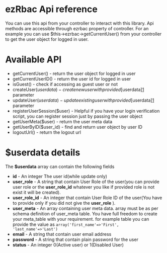 ezRbac Api reference
=====================
You can use this api from your controller to interact with this library. Api methods are accessible through ezrbac property of controller.
For an example you can use $this->ezrbac->getCurrentUser() from your controller to get the user object for logged in user.


Available API
==============
* getCurrentUser() - return the user object for logged in user
* getCurrentUserID() - return the user id for logged in user
* isGuest() - check if accessing as guest user or not
* createUser($userdata) - create new user with provided [$userdata][1] parameter
* updateUser($userdata) - update existing user with provided [$userdata][1] parameter
* registerUserSession($user) - Helpful if you have your login verification script, you can register session just by passing the user object
* getUserMeta($user) - return the user meta data
* getUserByID($user_id) - find and return user object by user ID
* logoutUrl() - return the logout url

$userdata details
=================
The **$userdata** array can contain the following fields

* **id**              - An integer The user id(while update only)
* **user_role**       - A string that contain User Role of the user(you can provide user role or the **user_role_id** whatever you like if provided role is not exist it will be created).
* **user_role_id**    - An integer that contain User Role ID of the user(You have to provide only if you did not give the **user_role** ).
* **user_meta**       - An array containing user meta data. array must be as per schema definition of user_meta table. You have full freedom to create your meta_table with your requirement. for example table you can provide the value as <code>array('first_name'=>'First', 'last_name'=>'Last')</code>
* **email**           - A string that contain user email address
* **password**        - A string that contain plain password for the user
* **status**          - An integer 0(Active user) or 1(Disabled User)

[1]: ./api.md#userdata-details